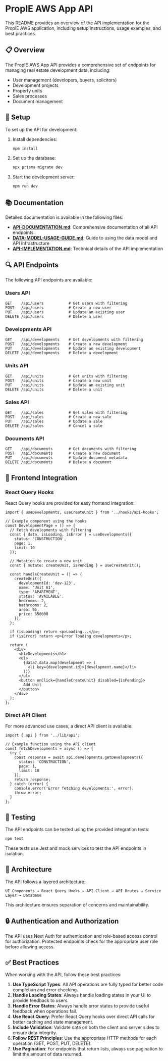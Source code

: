 # PropIE AWS App API

This README provides an overview of the API implementation for the PropIE AWS application, including setup instructions, usage examples, and best practices.

## 📋 Overview

The PropIE AWS App API provides a comprehensive set of endpoints for managing real estate development data, including:

- User management (developers, buyers, solicitors)
- Development projects
- Property units
- Sales processes
- Document management

## 🚀 Setup

To set up the API for development:

1. Install dependencies:
   ```bash
   npm install
   ```

2. Set up the database:
   ```bash
   npx prisma migrate dev
   ```

3. Start the development server:
   ```bash
   npm run dev
   ```

## 📚 Documentation

Detailed documentation is available in the following files:

- **[API-DOCUMENTATION.md](./API-DOCUMENTATION.md)**: Comprehensive documentation of all API endpoints
- **[DATA-MODEL-USAGE-GUIDE.md](./DATA-MODEL-USAGE-GUIDE.md)**: Guide to using the data model and API infrastructure
- **[API-IMPLEMENTATION.md](./API-IMPLEMENTATION.md)**: Technical details of the API implementation

## 🔍 API Endpoints

The following API endpoints are available:

### Users API

```
GET    /api/users           # Get users with filtering
POST   /api/users           # Create a new user
PUT    /api/users           # Update an existing user
DELETE /api/users           # Delete a user
```

### Developments API

```
GET    /api/developments    # Get developments with filtering
POST   /api/developments    # Create a new development
PUT    /api/developments    # Update an existing development
DELETE /api/developments    # Delete a development
```

### Units API

```
GET    /api/units           # Get units with filtering
POST   /api/units           # Create a new unit
PUT    /api/units           # Update an existing unit
DELETE /api/units           # Delete a unit
```

### Sales API

```
GET    /api/sales           # Get sales with filtering
POST   /api/sales           # Create a new sale
PUT    /api/sales           # Update a sale
DELETE /api/sales           # Cancel a sale
```

### Documents API

```
GET    /api/documents       # Get documents with filtering
POST   /api/documents       # Create a new document
PUT    /api/documents       # Update document metadata
DELETE /api/documents       # Delete a document
```

## 🔌 Frontend Integration

### React Query Hooks

React Query hooks are provided for easy frontend integration:

```tsx
import { useDevelopments, useCreateUnit } from '../hooks/api-hooks';

// Example component using the hooks
const DevelopmentPage = () => {
  // Fetch developments with filtering
  const { data, isLoading, isError } = useDevelopments({
    status: 'CONSTRUCTION',
    page: 1,
    limit: 10
  });

  // Mutation to create a new unit
  const { mutate: createUnit, isPending } = useCreateUnit();

  const handleCreateUnit = () => {
    createUnit({
      developmentId: 'dev-123',
      name: 'Unit A1',
      type: 'APARTMENT',
      status: 'AVAILABLE',
      bedrooms: 2,
      bathrooms: 2,
      area: 95,
      price: 350000
    });
  };

  if (isLoading) return <p>Loading...</p>;
  if (isError) return <p>Error loading developments</p>;

  return (
    <div>
      <h1>Developments</h1>
      <ul>
        {data?.data.map(development => (
          <li key={development.id}>{development.name}</li>
        ))}
      </ul>
      <button onClick={handleCreateUnit} disabled={isPending}>
        Add Unit
      </button>
    </div>
  );
};
```

### Direct API Client

For more advanced use cases, a direct API client is available:

```tsx
import { api } from '../lib/api';

// Example function using the API client
const fetchDevelopments = async () => {
  try {
    const response = await api.developments.getDevelopments({
      status: 'CONSTRUCTION',
      page: 1,
      limit: 10
    });
    return response;
  } catch (error) {
    console.error('Error fetching developments:', error);
    throw error;
  }
};
```

## 🧪 Testing

The API endpoints can be tested using the provided integration tests:

```bash
npm test
```

These tests use Jest and mock services to test the API endpoints in isolation.

## 📐 Architecture

The API follows a layered architecture:

```
UI Components → React Query Hooks → API Client → API Routes → Service Layer → Database
```

This architecture ensures separation of concerns and maintainability.

## 🔒 Authentication and Authorization

The API uses Next Auth for authentication and role-based access control for authorization. Protected endpoints check for the appropriate user role before allowing access.

## ✅ Best Practices

When working with the API, follow these best practices:

1. **Use TypeScript Types**: All API operations are fully typed for better code completion and error checking.
2. **Handle Loading States**: Always handle loading states in your UI to provide feedback to users.
3. **Handle Error States**: Always handle error states to provide useful feedback when operations fail.
4. **Use React Query**: Prefer React Query hooks over direct API calls for better caching and state management.
5. **Include Validation**: Validate data on both the client and server sides to ensure data integrity.
6. **Follow REST Principles**: Use the appropriate HTTP methods for each operation (GET, POST, PUT, DELETE).
7. **Use Pagination**: For endpoints that return lists, always use pagination to limit the amount of data returned.